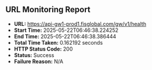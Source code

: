 ## URL Monitoring Report

- **URL:** https://api-gw1-prod1.fisglobal.com/gw/v1/health
- **Start Time:** 2025-05-22T06:46:38.224252
- **End Time:** 2025-05-22T06:46:38.386444
- **Total Time Taken:** 0.162192 seconds
- **HTTP Status Code:** 200
- **Status:** Success
- **Failure Reason:** N/A

